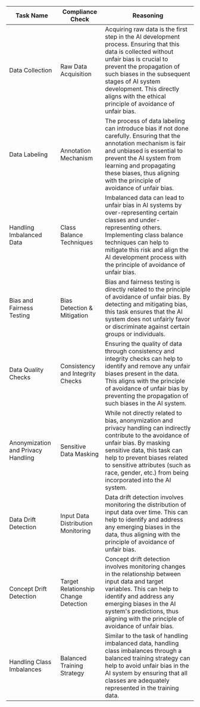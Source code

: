 | Task Name | Compliance Check | Reasoning |
|-----------|------------------|-----------|
| Data Collection | Raw Data Acquisition | Acquiring raw data is the first step in the AI development process. Ensuring that this data is collected without unfair bias is crucial to prevent the propagation of such biases in the subsequent stages of AI system development. This directly aligns with the ethical principle of avoidance of unfair bias. |
| Data Labeling | Annotation Mechanism | The process of data labeling can introduce bias if not done carefully. Ensuring that the annotation mechanism is fair and unbiased is essential to prevent the AI system from learning and propagating these biases, thus aligning with the principle of avoidance of unfair bias. |
| Handling Imbalanced Data | Class Balance Techniques | Imbalanced data can lead to unfair bias in AI systems by over-representing certain classes and under-representing others. Implementing class balance techniques can help to mitigate this risk and align the AI development process with the principle of avoidance of unfair bias. |
| Bias and Fairness Testing | Bias Detection & Mitigation | Bias and fairness testing is directly related to the principle of avoidance of unfair bias. By detecting and mitigating bias, this task ensures that the AI system does not unfairly favor or discriminate against certain groups or individuals. |
| Data Quality Checks | Consistency and Integrity Checks | Ensuring the quality of data through consistency and integrity checks can help to identify and remove any unfair biases present in the data. This aligns with the principle of avoidance of unfair bias by preventing the propagation of such biases in the AI system. |
| Anonymization and Privacy Handling | Sensitive Data Masking | While not directly related to bias, anonymization and privacy handling can indirectly contribute to the avoidance of unfair bias. By masking sensitive data, this task can help to prevent biases related to sensitive attributes (such as race, gender, etc.) from being incorporated into the AI system. |
| Data Drift Detection | Input Data Distribution Monitoring | Data drift detection involves monitoring the distribution of input data over time. This can help to identify and address any emerging biases in the data, thus aligning with the principle of avoidance of unfair bias. |
| Concept Drift Detection | Target Relationship Change Detection | Concept drift detection involves monitoring changes in the relationship between input data and target variables. This can help to identify and address any emerging biases in the AI system's predictions, thus aligning with the principle of avoidance of unfair bias. |
| Handling Class Imbalances | Balanced Training Strategy | Similar to the task of handling imbalanced data, handling class imbalances through a balanced training strategy can help to avoid unfair bias in the AI system by ensuring that all classes are adequately represented in the training data. |